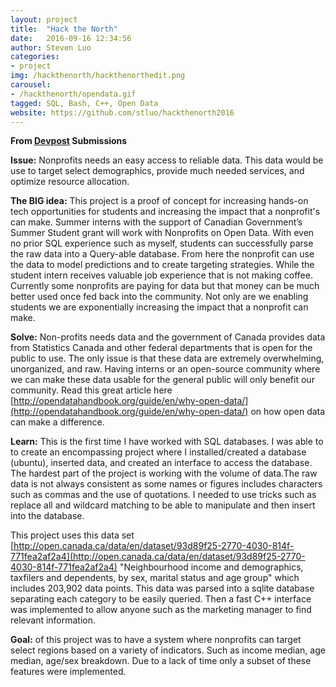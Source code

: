 ```yaml
---
layout: project
title:  "Hack the North"
date:   2016-09-16 12:34:56
author: Steven Luo
categories:
- project
img: /hackthenorth/hackthenorthedit.png
carousel:
- /hackthenorth/opendata.gif
tagged: SQL, Bash, C++, Open Data
website: https://github.com/stluo/hackthenorth2016
---
```

**From [Devpost](http://devpost.com/software/hackthenorth2016) Submissions**

**Issue:** Nonprofits needs an easy access to reliable data. This data would be use to target select demographics, provide much needed services, and optimize resource allocation.

**The BIG idea:** This project is a proof of concept for increasing hands-on tech opportunities for students and increasing the impact that a nonprofit's can make. Summer interns with the support of Canadian Government’s Summer Student grant will work with Nonprofits on Open Data. With even no prior SQL experience such as myself, students can successfully parse the raw data into a Query-able database. From here the nonprofit can use the data to model predictions and to create targeting strategies. While the student intern receives valuable job experience that is not making coffee. Currently some nonprofits are paying for data but that money can be much better used once fed back into the community. Not only are we enabling students we are exponentially increasing the impact that a nonprofit can make.

**Solve:** Non-profits needs data and the government of Canada provides data from Statistics Canada and other federal departments that is open for the public to use. The only issue is that these data are extremely overwhelming, unorganized, and raw. Having interns or an open-source community where we can make these data usable for the general public will only benefit our community. Read this great article here [http://opendatahandbook.org/guide/en/why-open-data/](http://opendatahandbook.org/guide/en/why-open-data/) on how open data can make a difference.

**Learn:** This is the first time I have worked with SQL databases. I was able to to create an encompassing project where I installed/created a database (ubuntu), inserted data, and created an interface to access the database. The hardest part of the project is working with the volume of data.The raw data is not always consistent as some names or figures includes characters such as commas and the use of quotations. I needed to use tricks such as replace all and wildcard matching to be able to manipulate and then insert into the database.

This project uses this data set [http://open.canada.ca/data/en/dataset/93d89f25-2770-4030-814f-771fea2af2a4](http://open.canada.ca/data/en/dataset/93d89f25-2770-4030-814f-771fea2af2a4) "Neighbourhood income and demographics, taxfilers and dependents, by sex, marital status and age group" which includes 203,902 data points. This data was parsed into a sqlite database separating each category to be easily queried. Then a fast C++ interface was implemented to allow anyone such as the marketing manager to find relevant information.

**Goal:** of this project was to have a system where nonprofits can target select regions based on a variety of indicators. Such as income median, age median, age/sex breakdown. Due to a lack of time only a subset of these features were implemented.
